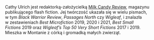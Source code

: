 Cathy Ulrich jest redaktorką-założycielką [Milk Candy Review](https://milkcandyreview.home.blog/), magazynu publikującego flash fiction. Jej twórczość ukazała się w&nbsp;wielu pismach, w tym *Black Warrior Review*, *Passages North* czy *Wigleaf*, i&nbsp;znalazła w&nbsp;zestawieniach *Best Microfiction* 2019, 2020 i&nbsp;2021, *Best Small Fictions* 2019 oraz *Wigleaf’s Top 50 Very Short Fictions* 2017 i&nbsp;2019. Mieszka w Montanie z&nbsp;córką i&nbsp;gromadką małych zwierząt.
